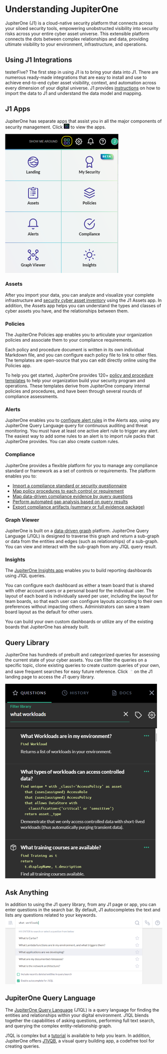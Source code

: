 # Understanding JupiterOne

JupiterOne (J1) is a cloud-native security platform that connects across your siloed security tools,
empowering unobstructed visibility into security risks across your entire cyber asset universe.
This extensible platform connects the dots between complex relationships and data, providing
ultimate visibility to your environment, infrastructure, and operations.

## Using J1 Integrations

testerFive?
The first step in using J1 is to bring your data into J1. There are numerous
ready-made integrations that are easy to install and use to achieve
end-to-end cyber asset visibility, context, and automation across every
dimension of your digital universe. J1 provides [instructions](configure-integrations.md) on how
to import the data to J1 and understand the data model and mapping.

## J1 Apps

JupiterOne has separate apps that assist you in all the major components of
security management. Click ![](../assets/icons/apps.png) to view the apps.

![](../assets/jl-apps.png)

### Assets

After you import your data, you can analyze and visualize your complete
infrastructure and [security cyber asset inventory](asset-inventory-filters.md) using the J1 Assets app.
In addition, the Assets app helps you can understand the types and classes
of cyber assets you have, and the relationships between them.

### Policies

The JupiterOne Policies app enables you to articulate your organization policies
and associate them to your compliance requirements.

Each policy and procedure document is written in its own individual Markdown file,
and you can configure each policy file to link to other files. The templates are
open-source that you can edit directly online using the Policies app.

To help you get started, JupiterOne provides 120+ [policy and procedure templates](manage-policies/policies-app.md) to
help your organization build your security program and operations. These
templates derive from JupiterOne company internal policies and procedures,
and have been through several rounds of compliance assessments.

### Alerts

JupiterOne enables you to [configure alert rules](manage-alerts.md) in the Alerts app, using any JupiterOne
Query Language query for continuous auditing and threat monitoring. You must
have at least one active alert rule to trigger any alert. The easiest way to add some
rules to an alert is to import rule packs that JupiterOne provides. You can
also create custom rules.

### Compliance

JupiterOne provides a flexible platform for you to manage any
compliance standard or framework as a set of controls or requirements.
The platform enables you to:

- [Import a compliance standard or security questionnaire](compliance/compliance-import.md)
- [Map policy procedures to each control or requirement](compliance/compliance-mapping-policies.md)
- [Map data-driven compliance evidence by query questions](compliance/compliance-mapping-evidence.md)
- [Perform automated gap analysis based on query results](compliance/compliance-gap-analysis.md)
- [Export compliance artifacts (summary or full evidence package)](compliance/compliance-export.md)

### Graph Viewer

JupiterOne is built on a [data-driven graph](quickstart-graph.md) platform. JupiterOne Query Language (J1QL) is
designed to traverse this graph and return a sub-graph or data from the entities and
edges (such as relationships) of a sub-graph. You can view and interact with
the sub-graph from any J1QL query result.

### Insights

The [JupiterOne Insights app](insights-dashboards.md) enables you to build reporting dashboards using J1QL queries.

You can configure each dashboard as either a team board that is shared with other
account users or a personal board for the individual user. The layout of each board is
individually saved per user, including the layout for team boards, so that each user can
configure layouts according to their own preferences without impacting others. Administrators
can save a team board layout as the default for other users.

You can build your own custom dashboards or utilize any of the existing boards that
JupiterOne has already built.

## Query Library

JupiterOne has hundreds of prebuilt and categorized queries for assessing
the current state of your cyber assets. You can filter the queries on a specific
topic, clone existing queries to create custom queries of your own, and save
frequent searches for easy future reference. Click ![](../assets/icons/query-library.png)on the J1 landing page
to access the J1 query library.

![](../assets/j1-query-library.png)

## Ask Anything

In addition to using the J1 query library, from any J1 page or app, you
can enter questions in the search bar. By default, J1 autocompletes
the text and lists any questions related to your keywords. ![](../assets/j1-ask-anything.png)

## JupiterOne Query Language

The [JupiterOne Query Language](../docs/jupiterone-query-language) (J1QL) is a query language for
finding the entities and relationships within your digital
environment. J1QL blends together the capabilities of
asking questions, performing full text search, and querying
the complex entity-relationship graph.

J1QL is complex but a [tutorial](tutorial-j1ql.md) is available to help you learn.
In addition, JupiterOne offers [J1VQB](j1-vqb), a visual query building app,
a codefree tool for creating queries.

###
